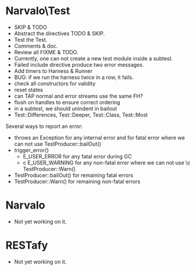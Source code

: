 Narvalo\Test
============

* SKIP & TODO
* Abstract the directives TODO & SKIP.
* Test the Test.
* Comments & doc.
* Review all FIXME & TODO.
* Currently, one can not create a new test module inside a subtest.
* Failed include directive produce two error messages.
* Add timers to Harness & Runner
* BUG: if we run the harness twice in a row, it fails.
* check all constructors for validity
* reset states
* can TAP normal and error streams use the same FH?
* flush on handles to ensure correct ordering
* in a subtest, we should unindent in bailout
* Test::Differences, Test::Deeper, Test::Class, Test::Most

Several ways to report an error:
* throws an Exception for any internal error and for fatal error
    where we can not use TestProducer::bailOut()
* trigger_error()
  - E_USER_ERROR for any fatal error during GC
  - c E_USER_WARNING for any non-fatal error where we can not use \c TestProducer::Warn()
* TestProducer::bailOut() for remaining fatal errors
* TestProducer::Warn() for remaining non-fatal errors

Narvalo
=======

* Not yet working on it.

RESTafy
=======

* Not yet working on it.


